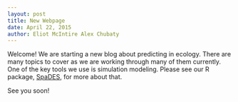 ```yaml
---
layout: post
title: New Webpage
date: April 22, 2015
author: Eliot McIntire Alex Chubaty
---
```


Welcome! We are starting a new blog about predicting in ecology. There are many topics to cover as we are working through many of them currently. One of the key tools we use is simulation modeling. Please see our R package, [SpaDES](http://SpaDES.PredictiveEcology.org), for more about that. 

See you soon!
